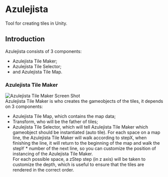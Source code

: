 # Azulejista
Tool for creating tiles in Unity.

## Introduction
Azulejista consists of 3 components:  
* Azulejista Tile Maker;
* Azulejista Tile Selector;
* and Azulejista Tile Map.

### Azulejista Tile Maker
![Azulejista Tile Maker Screen Shot](https://i.imgur.com/mJhWxvn.png)  
Azulejista Tile Maker is who creates the gameobjects of the tiles, it depends on 3 components:  
* Azulejista Tile Map, which contains the map data;
* Transform, who will be the father of tiles;
* Azulejista Tile Selector, which will tell Azulejista Tile Maker which gameobject should be instantiated (auto tile).
For each space on a map line, the Azulejista Tile Maker will walk according to stepX, when finishing the line, it will return to the beginning of the map and walk the stepY * number of the next line, so you can customize the position of instancing of the Azulejista Tile Maker.  
For each possible space, a zStep step (in z axis) will be taken to customize the depth, which is useful to ensure that the tiles are rendered in the correct order.  
